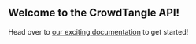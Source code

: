 ## Welcome to the CrowdTangle API!

Head over to [our exciting documentation](https://github.com/CrowdTangle/API/wiki) to get started!
